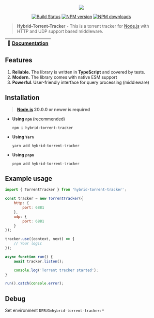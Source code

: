 <p align="center"><img src="https://raw.githubusercontent.com/negezor/hybrid-torrent-tracker/master/logo.svg?sanitize=true"></p>
<p align="center">
<a href="https://github.com/negezor/hybrid-torrent-tracker/actions/workflows/tests.yml"><img src="https://img.shields.io/github/actions/workflow/status/negezor/hybrid-torrent-tracker/tests.yml?style=flat-square" alt="Build Status"></a>
<a href="https://www.npmjs.com/package/hybrid-torrent-tracker"><img src="https://img.shields.io/npm/v/hybrid-torrent-tracker.svg?style=flat-square" alt="NPM version"></a>
<a href="https://www.npmjs.com/package/hybrid-torrent-tracker"><img src="https://img.shields.io/npm/dt/hybrid-torrent-tracker.svg?style=flat-square" alt="NPM downloads"></a>
</p>

> **Hybrid-Torrent-Tracker** - This is a torrent tracker for [Node.js](https://nodejs.org) with HTTP and UDP support based middleware.

| 📖 [Documentation](docs/) |
|---------------------------|

## Features
1. **Reliable.** The library is written in **TypeScript** and covered by tests.
2. **Modern.** The library comes with native ESM support
3. **Powerful**. User-friendly interface for query processing (middleware)

## Installation
> **[Node.js](https://nodejs.org/) 20.0.0 or newer is required**

- **Using `npm`** (recommended)
	```shell
	npm i hybrid-torrent-tracker
	```
- **Using `Yarn`**
  ```shell
  yarn add hybrid-torrent-tracker
  ```
- **Using `pnpm`**
  ```shell
  pnpm add hybrid-torrent-tracker
  ```

## Example usage

```js
import { TorrentTracker } from 'hybrid-torrent-tracker';

const tracker = new TorrentTracker({
	http: {
		port: 6881
	},
	udp: {
		port: 6881
	}
});

tracker.use((context, next) => {
	// Your logic
});

async function run() {
	await tracker.listen();

	console.log('Torrent tracker started');
}

run().catch(console.error);
```

## Debug
Set environment `DEBUG=hybrid-torrent-tracker:*`
